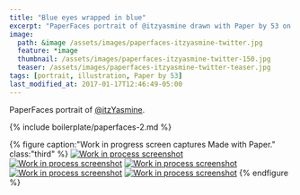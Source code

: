 ```yaml
---
title: "Blue eyes wrapped in blue"
excerpt: "PaperFaces portrait of @itzyasmine drawn with Paper by 53 on an iPad."
image: 
  path: &image /assets/images/paperfaces-itzyasmine-twitter.jpg 
  feature: *image
  thumbnail: /assets/images/paperfaces-itzyasmine-twitter-150.jpg
  teaser: /assets/images/paperfaces-itzyasmine-twitter-teaser.jpg
tags: [portrait, illustration, Paper by 53]
last_modified_at: 2017-01-17T12:46:49-05:00
---
```


PaperFaces portrait of [@itzYasmine](https://twitter.com/itzYasmine).

{% include boilerplate/paperfaces-2.md %}

{% figure caption:"Work in progress screen captures Made with Paper." class:"third" %}
[![Work in process screenshot](/assets/images/paperfaces-itzyasmine-process-1-600.jpg)](/assets/images/paperfaces-itzyasmine-process-1-lg.jpg) [![Work in process screenshot](/assets/images/paperfaces-itzyasmine-process-2-600.jpg)](/assets/images/paperfaces-itzyasmine-process-2-lg.jpg) [![Work in process screenshot](/assets/images/paperfaces-itzyasmine-process-3-600.jpg)](/assets/images/paperfaces-itzyasmine-process-3-lg.jpg) [![Work in process screenshot](/assets/images/paperfaces-itzyasmine-process-4-600.jpg)](/assets/images/paperfaces-itzyasmine-process-4-lg.jpg) [![Work in process screenshot](/assets/images/paperfaces-itzyasmine-process-5-600.jpg)](/assets/images/paperfaces-itzyasmine-process-5-lg.jpg)
{% endfigure %}
